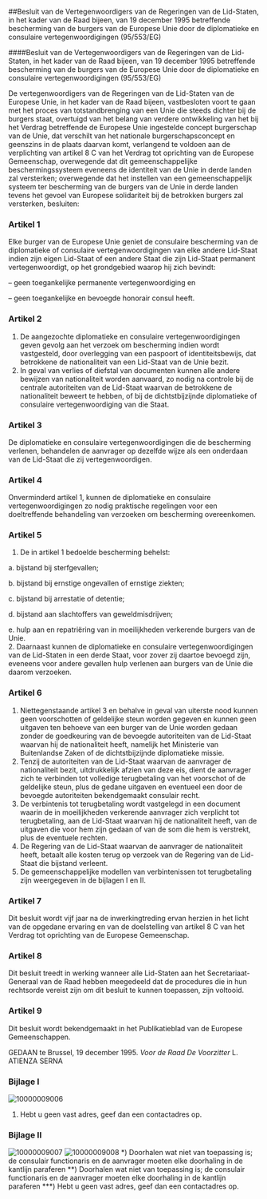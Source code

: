 <meta http-equiv='Content-Type' content='text/html; charset=utf-8' />

##Besluit van de Vertegenwoordigers van de Regeringen van de Lid-Staten, in het kader van de Raad bijeen, van 19 december 1995 betreffende bescherming van de burgers van de Europese Unie door de diplomatieke en consulaire vertegenwoordigingen (95/553/EG)

####Besluit van de Vertegenwoordigers van de Regeringen van de Lid-Staten, in het kader van de Raad bijeen, van 19 december 1995 betreffende bescherming van de burgers van de Europese Unie door de diplomatieke en consulaire vertegenwoordigingen (95/553/EG)

De vertegenwoordigers van de Regeringen van de Lid-Staten van de Europese Unie, in het kader van de Raad bijeen, vastbesloten voort te gaan met het proces van totstandbrenging van een Unie die steeds dichter bij de burgers staat, overtuigd van het belang van verdere ontwikkeling van het bij het Verdrag betreffende de Europese Unie ingestelde concept burgerschap van de Unie, dat verschilt van het nationale burgerschapsconcept en geenszins in de plaats daarvan komt, verlangend te voldoen aan de verplichting van artikel 8 C van het Verdrag tot oprichting van de Europese Gemeenschap, overwegende dat dit gemeenschappelijke beschermingssysteem eveneens de identiteit van de Unie in derde landen zal versterken; overwegende dat het instellen van een gemeenschappelijk systeem ter bescherming van de burgers van de Unie in derde landen tevens het gevoel van Europese solidariteit bij de betrokken burgers zal versterken, besluiten:    

### Artikel  1  

Elke burger van de Europese Unie geniet de consulaire bescherming van de diplomatieke of consulaire vertegenwoordigingen van elke andere Lid-Staat indien zijn eigen Lid-Staat of een andere Staat die zijn Lid-Staat permanent vertegenwoordigt, op het grondgebied waarop hij zich bevindt: 

– geen toegankelijke permanente vertegenwoordiging en  

– geen toegankelijke en bevoegde honorair consul heeft.    

### Artikel  2  

1.  De aangezochte diplomatieke en consulaire vertegenwoordigingen geven gevolg aan het verzoek om bescherming indien wordt vastgesteld, door overlegging van een paspoort of identiteitsbewijs, dat betrokkene de nationaliteit van een Lid-Staat van de Unie bezit.   
2.  In geval van verlies of diefstal van documenten kunnen alle andere bewijzen van nationaliteit worden aanvaard, zo nodig na controle bij de centrale autoriteiten van de Lid-Staat waarvan de betrokkene de nationaliteit beweert te hebben, of bij de dichtstbijzijnde diplomatieke of consulaire vertegenwoordiging van die Staat.   

### Artikel  3  

De diplomatieke en consulaire vertegenwoordigingen die de bescherming verlenen, behandelen de aanvrager op dezelfde wijze als een onderdaan van de Lid-Staat die zij vertegenwoordigen.  

### Artikel  4  

Onverminderd artikel 1, kunnen de diplomatieke en consulaire vertegenwoordigingen zo nodig praktische regelingen voor een doeltreffende behandeling van verzoeken om bescherming overeenkomen.  

### Artikel  5  

1.  De in artikel 1 bedoelde bescherming behelst: 

a. bijstand bij sterfgevallen;  

b. bijstand bij ernstige ongevallen of ernstige ziekten;  

c. bijstand bij arrestatie of detentie;  

d. bijstand aan slachtoffers van geweldmisdrijven;  

e. hulp aan en repatriëring van in moeilijkheden verkerende burgers van de Unie.     
2.  Daarnaast kunnen de diplomatieke en consulaire vertegenwoordigingen van de Lid-Staten in een derde Staat, voor zover zij daartoe bevoegd zijn, eveneens voor andere gevallen hulp verlenen aan burgers van de Unie die daarom verzoeken.   

### Artikel  6  

1.  Niettegenstaande artikel 3 en behalve in geval van uiterste nood kunnen geen voorschotten of geldelijke steun worden gegeven en kunnen geen uitgaven ten behoeve van een burger van de Unie worden gedaan zonder de goedkeuring van de bevoegde autoriteiten van de Lid-Staat waarvan hij de nationaliteit heeft, namelijk het Ministerie van Buitenlandse Zaken of de dichtstbijzijnde diplomatieke missie.   
2.  Tenzij de autoriteiten van de Lid-Staat waarvan de aanvrager de nationaliteit bezit, uitdrukkelijk afzien van deze eis, dient de aanvrager zich te verbinden tot volledige terugbetaling van het voorschot of de geldelijke steun, plus de gedane uitgaven en eventueel een door de bevoegde autoriteiten bekendgemaakt consulair recht.   
3.  De verbintenis tot terugbetaling wordt vastgelegd in een document waarin de in moeilijkheden verkerende aanvrager zich verplicht tot terugbetaling, aan de Lid-Staat waarvan hij de nationaliteit heeft, van de uitgaven die voor hem zijn gedaan of van de som die hem is verstrekt, plus de eventuele rechten.   
4.  De Regering van de Lid-Staat waarvan de aanvrager de nationaliteit heeft, betaalt alle kosten terug op verzoek van de Regering van de Lid-Staat die bijstand verleent.   
5.  De gemeenschappelijke modellen van verbintenissen tot terugbetaling zijn weergegeven in de bijlagen I en II.   

### Artikel  7  

Dit besluit wordt vijf jaar na de inwerkingtreding ervan herzien in het licht van de opgedane ervaring en van de doelstelling van artikel 8 C van het Verdrag tot oprichting van de Europese Gemeenschap.  

### Artikel  8  

Dit besluit treedt in werking wanneer alle Lid-Staten aan het Secretariaat-Generaal van de Raad hebben meegedeeld dat de procedures die in hun rechtsorde vereist zijn om dit besluit te kunnen toepassen, zijn voltooid.  

### Artikel  9  

Dit besluit wordt bekendgemaakt in het Publikatieblad van de Europese Gemeenschappen.  

GEDAAN te Brussel, 19 december 1995.  *Voor de Raad*   *De Voorzitter*  L. ATIENZA SERNA  

### Bijlage  I  

![10000009006](http://wetten.overheid.nl/Illustration/10000009006)
1) Hebt u geen vast adres, geef dan een contactadres op.    

### Bijlage  II  

![10000009007](http://wetten.overheid.nl/Illustration/10000009007)
![10000009008](http://wetten.overheid.nl/Illustration/10000009008)
*) Doorhalen wat niet van toepassing is; de consulair functionaris en de aanvrager moeten elke doorhaling in de kantlijn paraferen **) Doorhalen wat niet van toepassing is; de consulair functionaris en de aanvrager moeten elke doorhaling in de kantlijn paraferen ***) Hebt u geen vast adres, geef dan een contactadres op.   
